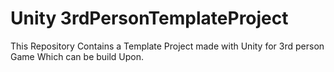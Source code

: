 # Unity 3rdPersonTemplateProject

This Repository Contains a Template Project made with Unity for 3rd person Game Which can be build Upon.

